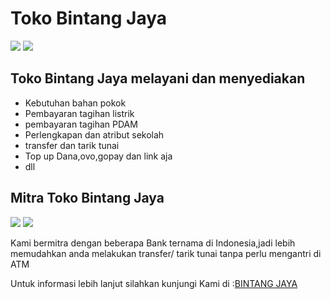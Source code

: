 <!doctype HTML>
<html>
  <head><title>BINTANG JAYA</title>
  <link href="Bj.css" rel="stylesheet"</link></head>
  <body>
    <h1>Toko Bintang Jaya</h1>
   <div class="img-bj">
    <img class="Bj1-jpg" src="Bj1.jpg" href="Bj1.jpg"></img>
    <img class="Bjj-jpg" src="Bjj.jpg" href="Bjj.jpg"></img>
   </div>
    <h2>Toko Bintang Jaya melayani dan menyediakan</h2>
   <div class="tengah.jph">
    <ul>
      <li>Kebutuhan bahan pokok</li>
      <li>Pembayaran tagihan listrik</li>
      <li>pembayaran tagihan PDAM</li>
      <li>Perlengkapan dan atribut sekolah</li>
      <li>transfer dan tarik tunai</li>
      <li>Top up Dana,ovo,gopay dan link aja</li>
      <li>dll</li>
    </ul>
   </div>
    <h2>Mitra Toko Bintang Jaya</h2>
   <div class="Bank-jpg">
    <img class="Bni-jpg" src="BNI.jpg" href="BNI.jpg"></img>
    <img class="Bri-jpg" src="BRI.jpg" href="BRI.jpg"></img>
    <p>Kami bermitra dengan beberapa Bank ternama di Indonesia,jadi lebih memudahkan anda melakukan transfer/ tarik tunai tanpa perlu mengantri di ATM</p>
    <p>Untuk informasi lebih lanjut silahkan kunjungi Kami di :<a href="https://www.google.com/search?q=toko+bintang+jaya&client=ms-android-xiaomi&sxsrf=ALiCzsZc93UqYI0fxW52ducVlvC3l1zCvQ%3A1659685126293&ei=BsnsYojJEfPy4-EP06eu8Ac&oq=toko&gs_lcp=ChNtb2JpbGUtZ3dzLXdpei1zZXJwEAEYADIECCMQJzIQCC4QsQMQgwEQxwEQ0QMQQzIECAAQQzIECAAQQzILCAAQgAQQsQMQyQMyBQgAEJIDMgUIABCSAzIECAAQQzoHCAAQRxCwAzoECCEQCjoKCAAQsQMQgwEQQzoICAAQHhAHEAo6BAgAEAo6BwgjEOoCECc6CwgAEIAEELEDEIMBOhEILhCABBCxAxCDARDHARDRAzoFCAAQgAQ6BAguEEM6CAgAEIAEELEDOggILhCABBCxA0oECEEYAFD-F1iUUmDnXmgCcAF4BIABiQKIAaAukgEGMC4zNC4zmAEAoAEBsAEPyAEIwAEB&sclient=mobile-gws-wiz-serp#lkt=LocalPoiReviews&lpg=cid:CgIgAQ%3D%3D&trex=m_t:lcl_akp,rc_f:rln,rc_ludocids:8219487863056049341,ru_gwp:0%252C7,ru_lqi:ChF0b2tvIGJpbnRhbmcgamF5YVodIhF0b2tvIGJpbnRhbmcgamF5YSoICAIQABABEAKSAQNhdG2qARkQASoVIhF0b2tvIGJpbnRhbmcgamF5YSgm,ru_phdesc:Wkoj6HfIDNk,trex_id:JEtrPd">BINTANG JAYA</a></p>
   </div>
  </body>
</html>
